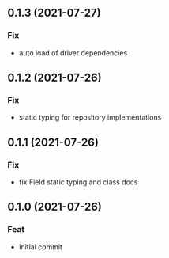 ## 0.1.3 (2021-07-27)

### Fix

- auto load of driver dependencies

## 0.1.2 (2021-07-26)

### Fix

- static typing for repository implementations

## 0.1.1 (2021-07-26)

### Fix

- fix Field static typing and class docs

## 0.1.0 (2021-07-26)

### Feat

- initial commit
